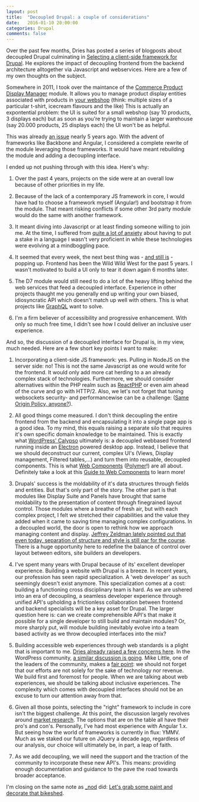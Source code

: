 ```yaml
---
layout: post
title:  "Decoupled Drupal: a couple of considerations"
date:   2016-01-10 20:00:00
categories: Drupal
comments: false
---
```

Over the past few months, Dries has posted a series of blogposts about decoupled Drupal culminating in [Selecting a client-side framework for Drupal](buytaert.net/selecting-a-client-side-framework-for-drupal). He explores the impact of decoupling frontend from the backend architecture alltogether via Javascript and webservices. Here are a few of my own thoughts on the subject.

Somewhere in 2011, I took over the maintance of the [Commerce Product Display Manager](https://www.drupal.org/project/commerce_product_display_manager) module. It allows you to manage product display entities associated with products in [your webshop](https://drupalcommerce.org/) (think: multiple sizes of a particular t-shirt, icecream flavours and the like) This is actually an expontential problem: the UI is suited for a small webshop (say 10 products, 3 displays each) but as soon as you're trying to maintain a larger warehouse (say 20.000 products, 25 displays each) the UI won't be as helpful.

This was already [an issue](https://www.drupal.org/node/1178160) nearly 5 years ago. With the advent of frameworks like Backbone and Angular, I considered a complete rewrite of the module leveraging those frameworks. It would have meant rebuilding the module and adding a decoupling interface.

I ended up not pushing through with this idea. Here's why:

1. Over the past 4 years, projects on the side were at an overall low because of other priorities in my life.

2. Because of the lack of a contemporary JS framework in core, I would have had to choose a framework myself (Angular!) and bootstrap it from the module. That meant risking conflicts if some other 3rd party module would do the same with another framework.

3. It meant diving into Javascript or at least finding someone willing to join me. At the time, I suffered from [quite a lot of anxiety](http://www.colada.be/the-agony-of-choice.html) about having to put a stake in a language I wasn't very proficient in while these technologies were evolving at a mindboggling pace.

4. It seemed that every week, the next best thing was - [and still is](http://www.isaacchansky.me/days-since-last-new-js-framework/) - popping up. Frontend has been the Wild Wild West for the past 5 years. I wasn't motivated to build a UI only to tear it down again 6 months later.

5. The D7 module would still need to do a lot of the heavy lifting behind the web services that feed a decoupled interface. Experience in other projects thaught me you generally end up writing your own biased, idiosyncratic API which doesn't match up well with others. This is what projects like [GraphQL](https://facebook.github.io/react/blog/2015/05/01/graphql-introduction.html) want to solve.

6. I'm a firm believer of accessibility and progressive enhancement. With only so much free time, I didn't see how I could deliver an inclusive user experience.

And so, the discussion of a decoupled interface for Drupal is, in my view, much needed. Here are a few short key points I want to make:

1. Incorporating a client-side JS framework: yes. Pulling in NodeJS on the server side: no! This is not the same Javascript as one would write for the frontend. It would only add more cat herding to a an already complex stack of technologies. Furthermore, we should consider alternatives within the PHP realm such as [ReactPHP](http://reactphp.org/) or even aim ahead of the curve and go with HTTP/2. Also, we let's not forget that tuning websockets security- and performancewise can be a challenge:  ([Same Origin Policy, anyone?](https://gist.github.com/subudeepak/9897212)).

2. All good things come measured. I don't think decoupling the entire frontend from the backend and encapsulating it into a single page app is a good idea. To my mind, this equals raising a separate silo that requires it's own specific domain knowledge to be maintained. This is exactly what [WordPress' Calypso](https://developer.wordpress.com/calypso/) ultimately is: a decoupled webbased frontend running inside an [Electron](http://electron.atom.io/) powered desktop app. Instead, I believe that we should deconstruct our current, complex UI's (Views, Display management, Filtered tables,...) and turn them into reusable, decoupled components. This is what [Web Components](http://webcomponents.org/) ([Polymer](https://www.polymer-project.org/1.0/)!) are all about. Definitely take a look at this [Guide to Web Components](https://css-tricks.com/modular-future-web-components/) to learn more!

3. Drupals' success is the moldability of it's data structures through fields and entities. But that's only part of the story. The other part is that modules like Display Suite and Panels have brought that same moldability to the presentation of content through finegrained layout control. Those modules where a breathe of fresh air, but with each complex project, I felt we stretched their capabilities and the value they added when it came to saving time managing complex configurations. In a decoupled world, the door is open to rethink how we approach managing content and display. [Jeffrey Zeldman lately pointed out that even today, separation of structure and style is still par for the course](http://www.zeldman.com/2016/01/05/13913/). There is a huge opportunity here to redefine the balance of control over layout between editors, site builders an developers.

4. I've spent many years with Drupal because of its' excellent developer experience. Building a website with Drupal is a breeze. In recent years, our profession has seen rapid specialization. A 'web developer' as such seemingly doesn't exist anymore. This specialization comes at a cost: building a functioning cross disciplinary team is hard. As we are ushered into an era of decoupling, a seamless developer experience through unified API's upholding a frictionless collaboration between frontend and backend specialists will be a key asset for Drupal. The larger question here is: can we create comprehensible API's that make it possible for a single developer to still build and maintain modules? Or, more sharply put, will module building inevitably evolve into a team based activity as we throw decoupled interfaces into the mix?

5. Building accessible web experiences through web standards is a plight that is important to me. [Dries already raised a few concerns here](http://buytaert.net/the-future-of-decoupled-drupal). In the WordPress community, [a similar discussion is going](http://glueckpress.com/7131/progressive-enhancement/). Mike Little, one of the leaders of the community, makes a [fair point](https://mikelittle.org/thoughts-on-progressive-enhancement-and-accessibility/): we should not forget that our efforts are not solely for the sake of technology nor revenue. We build first and foremost for people. When we are talking about web experiences, we should be talking about inclusive experiences. The complexity which comes with decoupled interfaces should not be an excuse to turn our attention away from that.

6. Given all those points, selecting the "right" framework to include in core isn't the biggest challenge. At this point, the discussion largely revolves around [market research](http://buytaert.net/selecting-a-client-side-framework-for-drupal). The options that are on the table all have their pro's and con's. Personally, I've had most experience with Angular 1.x. But seeing how the world of frameworks is currently in flux: YMMV. Much as we staked our future on JQuery a decade ago, regardless of our analysis, our choice will ultimately be, in part, a leap of faith.

7. As we add decoupling, we will need the support and the traction of the community to incorporate these new API's. This means: providing enough documentation and guidance to the pave the road towards broader acceptance.

I'm closing on the same note as [_nod](http://read.theodoreb.net/2016/drupal-gets-feature-request-out-of-the-blue.html) did: [Let's grab some paint and decorate that bikeshed](https://www.drupal.org/node/2645250).



